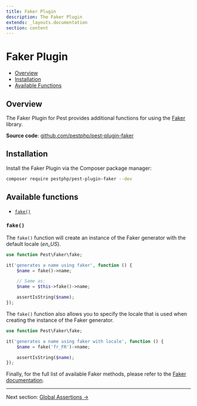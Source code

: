 ```yaml
---
title: Faker Plugin
description: The Faker Plugin
extends: _layouts.documentation
section: content
---
```


# Faker Plugin

- [Overview](#overview)
- [Installation](#installation)
- [Available Functions](#available-functions)

<a name="overview"></a>
## Overview

The Faker Plugin for Pest provides additional functions for using the [Faker](https://github.com/FakerPHP/Faker) library.

**Source code**: [github.com/pestphp/pest-plugin-faker](https://github.com/pestphp/pest-plugin-faker)

<a name="installation"></a>
## Installation

Install the Faker Plugin via the Composer package manager:

```bash
composer require pestphp/pest-plugin-faker --dev
```

<a name="available-functions"></a>
## Available functions

<div class="collection-method-list" markdown="1">

- [`fake()`](#fake)

</div>

<a name="fake"></a>
### `fake()`

The `fake()` function will create an instance of the Faker generator with the default locale (*en_US*).

```php
use function Pest\Faker\fake;

it('generates a name using faker', function () {
    $name = fake()->name;

    // Same as:
    $name = $this->fake()->name;

    assertIsString($name);
});
```

The `fake()` function also allows you to specify the locale that is used when
creating the instance of the Faker generator.

```php
use function Pest\Faker\fake;

it('generates a name using faker with locale', function () {
    $name = fake('fr_FR')->name;

    assertIsString($name);
});
```

Finally, for the full list of available Faker methods, please refer to the [Faker documentation](https://fakerphp.github.io).

---

Next section: [Global Assertions →](/docs/plugins/global-assertions)

